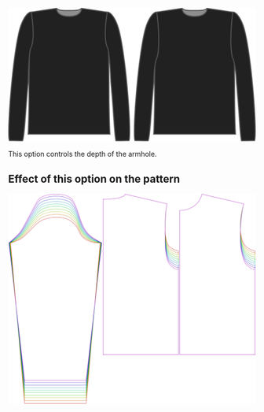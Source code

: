 ![The armhole depth factor on Brian](./armholedepthfactor.svg)

This option controls the depth of the armhole.

## Effect of this option on the pattern

![This image shows the effect of this option by superimposing several variants that have a different value for this option](brian_armholedepthfactor_sample.svg "Effect of this option on the pattern")
